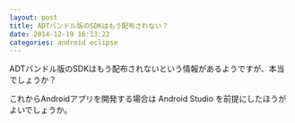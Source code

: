 ```yaml
---
layout: post
title: ADTバンドル版のSDKはもう配布されない？
date: 2014-12-19 16:13:22
categories: android eclipse
---
```

<!-- {% raw %} -->
<p>ADTバンドル版のSDKはもう配布されないという情報があるようですが、本当でしょうか？</p>

<p>これからAndroidアプリを開発する場合は Android Studio を前提にしたほうがよいでしょうか。</p>
<!-- {% endraw %} -->
